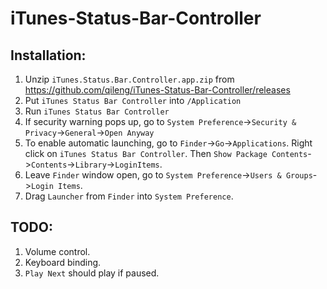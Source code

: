 # iTunes-Status-Bar-Controller

## Installation: 

1. Unzip `iTunes.Status.Bar.Controller.app.zip` from https://github.com/qileng/iTunes-Status-Bar-Controller/releases
2. Put `iTunes Status Bar Controller` into `/Application`
3. Run `iTunes Status Bar Controller`
4. If security warning pops up, go to `System Preference`->`Security & Privacy`->`General`->`Open Anyway`
5. To enable automatic launching, go to `Finder`->`Go`->`Applications`. Right click on `iTunes Status Bar Controller`. Then `Show Package Contents`->`Contents`->`Library`->`LoginItems`.
6. Leave `Finder` window open, go to `System Preference`->`Users & Groups`->`Login Items`.
7. Drag `Launcher` from `Finder` into `System Preference`.

## TODO:

1. Volume control.
2. Keyboard binding.
3. `Play Next` should play if paused.
